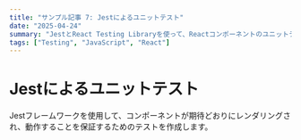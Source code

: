 ```yaml
---
title: "サンプル記事 7: Jestによるユニットテスト"
date: "2025-04-24"
summary: "JestとReact Testing Libraryを使って、Reactコンポーネントのユニットテストを作成する方法。"
tags: ["Testing", "JavaScript", "React"]
---
```


# Jestによるユニットテスト

Jestフレームワークを使用して、コンポーネントが期待どおりにレンダリングされ、動作することを保証するためのテストを作成します。 